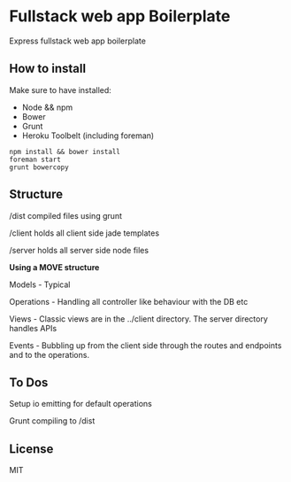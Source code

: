 # Fullstack web app Boilerplate
Express fullstack web app boilerplate

## How to install
Make sure to have installed:

* Node && npm
* Bower
* Grunt
* Heroku Toolbelt (including foreman)

``` 
npm install && bower install
foreman start
grunt bowercopy
```

## Structure
/dist compiled files using grunt

/client holds all client side jade templates

/server holds all server side node files

**Using a MOVE structure**

Models - Typical

Operations - Handling all controller like behaviour with the DB etc

Views - Classic views are in the ../client directory. The server directory handles APIs

Events - Bubbling up from the client side through the routes and endpoints and to the operations.

## To Dos
Setup io emitting for default operations

Grunt compiling to /dist

## License
MIT